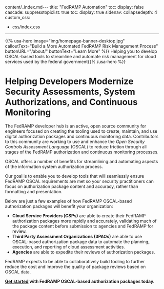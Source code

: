content/_index.md---
title: "FedRAMP Automation"
toc:
  display: false
cascade:
  suppresstopiclist: true
  toc:
    display: true
  sidenav:
    collapsedepth: 4
custom_css:
- css/index.css
---
{{% usa-hero image="img/homepage-banner-desktop.jpg" calloutText="Build a More Automated FedRAMP Risk Management Process" buttonURL="/about/" buttonText="Learn More" %}}
Helping you to develop OSCAL-based tools to streamline and automate risk management for cloud services used by the federal government{{% /usa-hero %}}

<div class="site-content-container">
<main id="main-content" class="main-content usa-prose">

# Helping Developers Modernize Security Assessments, System Authorizations, and Continuous Monitoring

The FedRAMP developer hub is an active, open source community for engineers focused on creating the tooling used to create, maintain, and use digital authorization packages and continuous monitoring data. Contributors to this community are working to use and enhance the *Open Security Controls Assessment Language* (OSCAL) to reduce friction through all stages of the FedRAMP authorization and continuous monitoring processes.

OSCAL offers a number of benefits for streamlining and automating aspects of the information system authorization process.

Our goal is to enable you to develop tools that will seamlessly ensure FedRAMP OSCAL requirements are met so your security practitioners can focus on authorization package content and accuracy, rather than formatting and presentation.

Below are just a few examples of how FedRAMP OSCAL-based authorization packages will benefit your organization:
- **Cloud Service Providers (CSPs)** are able to create their FedRAMP authorization packages more rapidly and accurately, validating much of the package content before submission to agencies and FedRAMP for review. 
- **Third Party Assessment Organizations (3PAOs)** are able to use OSCAL-based authorization package data to automate the planning, execution, and reporting of cloud assessment activities. 
- **Agencies** are able to expedite their reviews of authorization packages.

FedRAMP expects to be able to collaboratively build tooling to further reduce the cost and improve the quality of package reviews based on OSCAL data.

**[Get started](/start) with FedRAMP OSCAL-based authorization packages today.**

</main>
</div>
